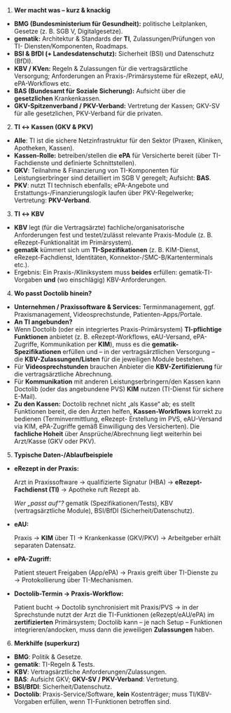 ﻿1) **Wer macht was – kurz & knackig** 
- **BMG (Bundesministerium für Gesundheit):** politische Leitplanken, Gesetze (z. B. SGB V, Digitalgesetze). 
- **gematik:** Architektur & Standards der **TI**, Zulassungen/Prüfungen von TI- Diensten/Komponenten, Roadmaps. 
- **BSI & BfDI (+ Landesdatenschutz):** Sicherheit (BSI) und Datenschutz (BfDI). 
- **KBV / KVen:** Regeln & Zulassungen für die vertragsärztliche Versorgung; Anforderungen an Praxis-/Primärsysteme für eRezept, eAU, ePA-Workflows etc. 
- **BAS (Bundesamt für Soziale Sicherung):** Aufsicht über die **gesetzlichen** Krankenkassen. 
- **GKV-Spitzenverband / PKV-Verband:** Vertretung der Kassen; GKV-SV für alle gesetzlichen, PKV-Verband für die privaten. 
2) **TI ↔ Kassen (GKV & PKV)** 
- **Alle**: TI ist die sichere Netzinfrastruktur für den Sektor (Praxen, Kliniken, Apotheken, Kassen). 
- **Kassen-Rolle:** betreiben/stellen die **ePA** für Versicherte bereit (über TI-Fachdienste und definierte Schnittstellen). 
- **GKV**: Teilnahme & Finanzierung von TI-Komponenten für Leistungserbringer sind detailliert im SGB V geregelt; Aufsicht: **BAS**. 
- **PKV**: nutzt TI technisch ebenfalls; ePA-Angebote und Erstattungs-/Finanzierungslogik laufen über PKV-Regelwerke; Vertretung: **PKV-Verband**. 
3) **TI ↔ KBV** 
- **KBV** legt (für die Vertragsärzte) fachliche/organisatorische Anforderungen fest und testet/zulässt relevante Praxis-Module (z. B. eRezept-Funktionalität im Primärsystem). 
- **gematik** kümmert sich um **TI-Spezifikationen** (z. B. KIM-Dienst, eRezept-Fachdienst, Identitäten, Konnektor-/SMC-B/Kartenterminals etc.). 
- Ergebnis: Ein Praxis-/Kliniksystem muss **beides** erfüllen: gematik-TI-Vorgaben **und** (wo einschlägig) KBV-Anforderungen. 
4) **Wo passt Doctolib hinein?** 
- **Unternehmen / Praxissoftware & Services:** Terminmanagement, ggf. Praxismanagement, Videosprechstunde, Patienten-Apps/Portale. 
- **An TI angebunden?** 
- Wenn Doctolib (oder ein integriertes Praxis-Primärsystem) **TI-pflichtige Funktionen** anbietet (z. B. eRezept-Workflows, eAU-Versand, ePA-Zugriffe, Kommunikation per **KIM**), muss es die **gematik-Spezifikationen** erfüllen und – in der vertragsärztlichen Versorgung – die **KBV-Zulassungen/Listen** für die jeweiligen Module bestehen. 
- Für **Videosprechstunden** brauchen Anbieter die **KBV-Zertifizierung** für die vertragsärztliche Abrechnung. 
- Für **Kommunikation** mit anderen Leistungserbringern/den Kassen kann Doctolib (oder das angebundene PVS) **KIM** nutzen (TI-Dienst für sichere E-Mail). 
- **Zu den Kassen:** Doctolib rechnet nicht „als Kasse“ ab; es stellt Funktionen bereit, die den Ärzten helfen, **Kassen-Workflows** korrekt zu bedienen (Terminvermittlung, eRezept- Erstellung im PVS, eAU-Versand via KIM, ePA-Zugriffe gemäß Einwilligung des Versicherten). Die **fachliche Hoheit** über Ansprüche/Abrechnung liegt weiterhin bei Arzt/Kasse (GKV oder PKV). 
5) **Typische Daten-/Ablaufbeispiele** 
- **eRezept in der Praxis:** 

  Arzt in Praxissoftware → qualifizierte Signatur (HBA) → **eRezept-Fachdienst (TI)** → Apotheke ruft Rezept ab. 

  *Wer „passt auf“?* gematik (Spezifikationen/Tests), KBV (vertragsärztliche Module), BSI/BfDI (Sicherheit/Datenschutz). 

- **eAU:** 

  Praxis → **KIM** über TI → Krankenkasse (GKV/PKV) → Arbeitgeber erhält separaten Datensatz. 

- **ePA-Zugriff:** 

  Patient steuert Freigaben (App/ePA) → Praxis greift über TI-Dienste zu → Protokollierung über TI-Mechanismen. 

- **Doctolib-Termin → Praxis-Workflow:** 

  Patient bucht → Doctolib synchronisiert mit Praxis/PVS → in der Sprechstunde nutzt der Arzt die TI-Funktionen (eRezept/eAU/ePA) im **zertifizierten** Primärsystem; Doctolib kann – je nach Setup – Funktionen integrieren/andocken, muss dann die jeweiligen **Zulassungen** haben. 

6) **Merkhilfe (superkurz)** 
- **BMG**: Politik & Gesetze. 
- **gematik**: TI-Regeln & Tests. 
- **KBV**: Vertragsärztliche Anforderungen/Zulassungen. 
- **BAS**: Aufsicht GKV; **GKV-SV / PKV-Verband**: Vertretung. 
- **BSI/BfDI**: Sicherheit/Datenschutz. 
- **Doctolib**: Praxis-Service/Software, **kein** Kostenträger; muss TI/KBV-Vorgaben erfüllen, wenn TI-Funktionen betroffen sind. 
